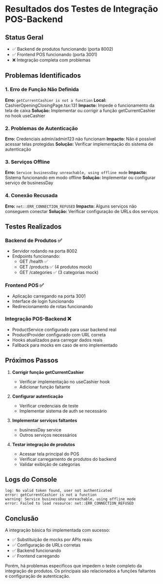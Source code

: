 # Resultados dos Testes de Integração POS-Backend

## Status Geral
- ✅ Backend de produtos funcionando (porta 8002)
- ✅ Frontend POS funcionando (porta 3001)
- ❌ Integração completa com problemas

## Problemas Identificados

### 1. Erro de Função Não Definida
**Erro:** `getCurrentCashier is not a function`
**Local:** CashierOpeningClosingPage.tsx:131
**Impacto:** Impede o funcionamento da tela de caixa
**Solução:** Implementar ou corrigir a função getCurrentCashier no hook useCashier

### 2. Problemas de Autenticação
**Erro:** Credenciais admin/admin123 não funcionam
**Impacto:** Não é possível acessar telas protegidas
**Solução:** Verificar implementação do sistema de autenticação

### 3. Serviços Offline
**Erro:** `Service businessDay unreachable, using offline mode`
**Impacto:** Sistema funcionando em modo offline
**Solução:** Implementar ou configurar serviço de businessDay

### 4. Conexão Recusada
**Erro:** `net::ERR_CONNECTION_REFUSED`
**Impacto:** Alguns serviços não conseguem conectar
**Solução:** Verificar configuração de URLs dos serviços

## Testes Realizados

### Backend de Produtos ✅
- Servidor rodando na porta 8002
- Endpoints funcionando:
  - GET /health ✅
  - GET /products ✅ (4 produtos mock)
  - GET /categories ✅ (3 categorias mock)

### Frontend POS ✅
- Aplicação carregando na porta 3001
- Interface de login funcionando
- Redirecionamento de rotas funcionando

### Integração POS-Backend ❌
- ProductService configurado para usar backend real
- ProductProvider configurado com URL correta
- Hooks atualizados para carregar dados reais
- Fallback para mocks em caso de erro implementado

## Próximos Passos

1. **Corrigir função getCurrentCashier**
   - Verificar implementação no useCashier hook
   - Adicionar função faltante

2. **Configurar autenticação**
   - Verificar credenciais de teste
   - Implementar sistema de auth se necessário

3. **Implementar serviços faltantes**
   - businessDay service
   - Outros serviços necessários

4. **Testar integração de produtos**
   - Acessar tela principal do POS
   - Verificar carregamento de produtos do backend
   - Validar exibição de categorias

## Logs do Console

```
log: No valid token found, user not authenticated
error: getCurrentCashier is not a function
warning: Service businessDay unreachable, using offline mode
error: Failed to load resource: net::ERR_CONNECTION_REFUSED
```

## Conclusão

A integração básica foi implementada com sucesso:
- ✅ Substituição de mocks por APIs reais
- ✅ Configuração de URLs corretas
- ✅ Backend funcionando
- ✅ Frontend carregando

Porém, há problemas específicos que impedem o teste completo da integração de produtos. Os principais são relacionados a funções faltantes e configuração de autenticação.

